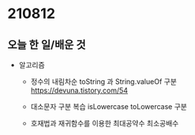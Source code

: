 # 210812

## 오늘 한 일/배운 것

- 알고리즘 

  - 정수의 내림차순 toString 과 String.valueOf 구분 https://devuna.tistory.com/54
  - 대소문자 구분  복습 isLowercase toLowercase 구분

  - 호재법과 재귀함수를 이용한 최대공약수 최소공배수

